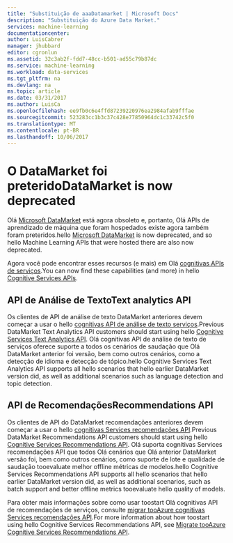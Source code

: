 ```yaml
---
title: "Substituição de aaaDatamarket | Microsoft Docs"
description: "Substituição do Azure Data Market."
services: machine-learning
documentationcenter: 
author: LuisCabrer
manager: jhubbard
editor: cgronlun
ms.assetid: 32c3ab2f-fdd7-48cc-b501-ad55c79b87dc
ms.service: machine-learning
ms.workload: data-services
ms.tgt_pltfrm: na
ms.devlang: na
ms.topic: article
ms.date: 03/31/2017
ms.author: LuisCa
ms.openlocfilehash: ee9fb0c6e4ffd87239220976ea2984afab9fffae
ms.sourcegitcommit: 523283cc1b3c37c428e77850964dc1c33742c5f0
ms.translationtype: MT
ms.contentlocale: pt-BR
ms.lasthandoff: 10/06/2017
---
```

# <a name="datamarket-is-now-deprecated"></a><span data-ttu-id="d0323-103">O DataMarket foi preterido</span><span class="sxs-lookup"><span data-stu-id="d0323-103">DataMarket is now deprecated</span></span>

<span data-ttu-id="d0323-104">Olá [Microsoft DataMarket](https://datamarket.azure.com/datasets) está agora obsoleto e, portanto, Olá APIs de aprendizado de máquina que foram hospedados existe agora também foram preteridos.</span><span class="sxs-lookup"><span data-stu-id="d0323-104">hello [Microsoft DataMarket](https://datamarket.azure.com/datasets) is now deprecated, and so hello Machine Learning APIs that were hosted there are also now deprecated.</span></span>

<span data-ttu-id="d0323-105">Agora você pode encontrar esses recursos (e mais) em Olá [cognitivas APIs de serviços](https://www.microsoft.com/cognitive-services).</span><span class="sxs-lookup"><span data-stu-id="d0323-105">You can now find these capabilities (and more) in hello [Cognitive Services APIs](https://www.microsoft.com/cognitive-services).</span></span>

## <a name="text-analytics-api"></a><span data-ttu-id="d0323-106">API de Análise de Texto</span><span class="sxs-lookup"><span data-stu-id="d0323-106">Text analytics API</span></span>

<span data-ttu-id="d0323-107">Os clientes de API de análise de texto DataMarket anteriores devem começar a usar o hello [cognitivas API de análise de texto serviços](https://www.microsoft.com/cognitive-services/text-analytics-api).</span><span class="sxs-lookup"><span data-stu-id="d0323-107">Previous DataMarket Text Analytics API customers should start using hello [Cognitive Services Text Analytics API](https://www.microsoft.com/cognitive-services/text-analytics-api).</span></span>
<span data-ttu-id="d0323-108">Olá cognitivas API de análise de texto de serviços oferece suporte a todos os cenários de saudação que Olá DataMarket anterior foi versão, bem como outros cenários, como a detecção de idioma e detecção de tópico.</span><span class="sxs-lookup"><span data-stu-id="d0323-108">hello Cognitive Services Text Analytics API supports all hello scenarios that hello earlier DataMarket version did, as well as additional scenarios such as language detection and topic detection.</span></span>


## <a name="recommendations-api"></a><span data-ttu-id="d0323-109">API de Recomendações</span><span class="sxs-lookup"><span data-stu-id="d0323-109">Recommendations API</span></span> 

<span data-ttu-id="d0323-110">Os clientes de API do DataMarket recomendações anteriores devem começar a usar o hello [cognitivas Services recomendações API](https://www.microsoft.com/cognitive-services/recommendations-api).</span><span class="sxs-lookup"><span data-stu-id="d0323-110">Previous DataMarket Recommendations API customers should start using hello [Cognitive Services Recommendations API](https://www.microsoft.com/cognitive-services/recommendations-api).</span></span>
<span data-ttu-id="d0323-111">Olá suporta cognitivas Services recomendações API que todos Olá cenários que Olá anterior DataMarket versão foi, bem como outros cenários, como suporte de lote e qualidade de saudação tooevaluate melhor offline métricas de modelos.</span><span class="sxs-lookup"><span data-stu-id="d0323-111">hello Cognitive Services Recommendations API supports all hello scenarios that hello earlier DataMarket version did, as well as additional scenarios, such as batch support and better offline metrics tooevaluate hello quality of models.</span></span> 

<span data-ttu-id="d0323-112">Para obter mais informações sobre como usar toostart Olá cognitivas API de recomendações de serviços, consulte [migrar tooAzure cognitivas Services recomendações API](http://aka.ms/recomigrate).</span><span class="sxs-lookup"><span data-stu-id="d0323-112">For more information about how toostart using hello Cognitive Services Recommendations API, see [Migrate tooAzure Cognitive Services Recommendations API](http://aka.ms/recomigrate).</span></span>
